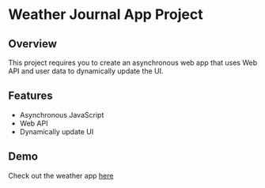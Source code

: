 # Weather Journal App Project

## Overview

This project requires you to create an asynchronous web app that uses Web API and user data to dynamically update the UI.

## Features

- Asynchronous JavaScript
- Web API
- Dynamically update UI

## Demo

Check out the weather app <a href="https://dry-journey-77285.herokuapp.com/" target="_blank">here</a>

<img scr="./img/weather-journal-app-screenshot.png">
